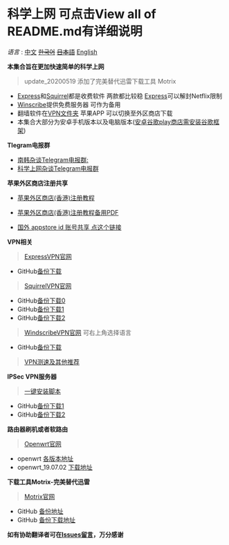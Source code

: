 # 科学上网 可点击View all of README.md有详细说明

*语言* : [中文](https://github.com/yangqi0425/kexueshangwang/blob/master/README.md) 
         ~~[한국어](https://github.com/yangqi0425/kexueshangwang/blob/master/README-KR.md)~~
         ~~[日本語](https://github.com/yangqi0425/kexueshangwang/blob/master/README-JP.md)~~
         [English](https://github.com/yangqi0425/kexueshangwang/blob/master/README-EN.md)  

**本集合旨在更加快速简单的科学上网**  
> update_20200519 添加了完美替代迅雷下载工具 Motrix
- [Express](https://www.expressvpn.com/)和[Squirrel](https://www.squirrelvpn.com/)都是收费软件 两款都比较稳   [Express](https://www.expressvpn.com/)可以解封Netflix限制  
- [Winscribe](https://chn.windscribe.com/)提供免费服务器 可作为备用       
- 翻墙软件在[VPN文件夹](https://github.com/yangqi0425/kexueshangwang/tree/master/VPN) 苹果APP 可以切换至外区商店下载  
- 本集合大部分为安卓手机版本以及电脑版本([安卓谷歌play商店需安装谷歌框架](https://github.com/yangqi0425/kexueshangwang/tree/master/%E8%B0%B7%E6%AD%8C%E6%A1%86%E6%9E%B6%E5%AE%89%E8%A3%85))  

**Tlegram电报群**
- [南韩杂谈Telegram电报群:](https://t.me/South_Korea_Chat)  
- [科学上网杂谈Telegram电报群](https://t.me/KeXueShangWangBa)  

**苹果外区商店注册共享**
- [苹果外区商店(香港)注册教程](https://www.squirrelvpn.com/ios-register-HK-apple-id.html)  
- [苹果外区商店(香港)注册教程备用PDF](https://github.com/yangqi0425/kexueshangwang/blob/master/Image%20%26%20PDF/%E9%A6%99%E6%B8%AF%E8%8B%B9%E6%9E%9C%E5%95%86%E5%BA%97Appstore%20ID%E6%B3%A8%E5%86%8C%E6%95%99%E7%A8%8B.pdf) 

-  [国外 appstore id 账号共享 点这个链接](https://github.com/shadowrocketHelp/help/wiki/%E5%9B%BD%E5%A4%96-appstore-id-%E8%B4%A6%E5%8F%B7%E5%88%86%E4%BA%AB) 


**VPN相关**    
> [ExpressVPN官网](https://www.expressvpn.com/)  
  - GitHub[备份下载](https://github.com/yangqi0425/kexueshangwang/tree/master/VPN/ExpressVPN)

> [SquirrelVPN官网](https://www.squirrelvpn.com/)
  - GitHub[备份下载0](https://github.com/yangqi0425/kexueshangwang/tree/master/VPN/SquirrelVPN)
  - GitHub[备份下载1](https://github.com/yangqi0425/download)  
  - GitHub[备份下载2](https://github.com/squirrelvpn/download/blob/master/README.md)  
  
> [WindscribeVPN官网](https://chn.windscribe.com/) 可右上角选择语言              
  - GitHub[备份下载](https://github.com/yangqi0425/kexueshangwang/tree/master/VPN/Windscribe)
> [VPN测速及其他推荐](https://10beasts.net/)  

**IPSec VPN服务器**
> [一键安装脚本](https://github.com/yangqi0425/setup-ipsec-vpn/blob/master/README-zh.md)  
  - GitHub[备份下载1](https://github.com/yangqi0425/setup-ipsec-vpn)  
  - GitHub[备份下载2](https://github.com/hwdsl2/setup-ipsec-vpn)


**路由器刷机或者软路由**    
> [Openwrt官网](https://openwrt.org/start?id=zh/start)
  - openwrt [各版本地址](https://github.com/yangqi0425/openwrt/releases)  
  - openwrt_19.07.02 [下载地址](https://github.com/yangqi0425/openwrt/releases/tag/v19.07.2)  

**下载工具Motrix-完美替代迅雷**  
> [Motrix官网](https://motrix.app/)  
  - GitHub [备份地址](https://github.com/yangqi0425/Motrix)  
  - GitHub [备份下载地址](https://github.com/agalwood/Motrix/releases)
  
  
**如有协助翻译者可在[Issues留言](https://github.com/yangqi0425/kexueshangwang/issues)，万分感谢**
 
